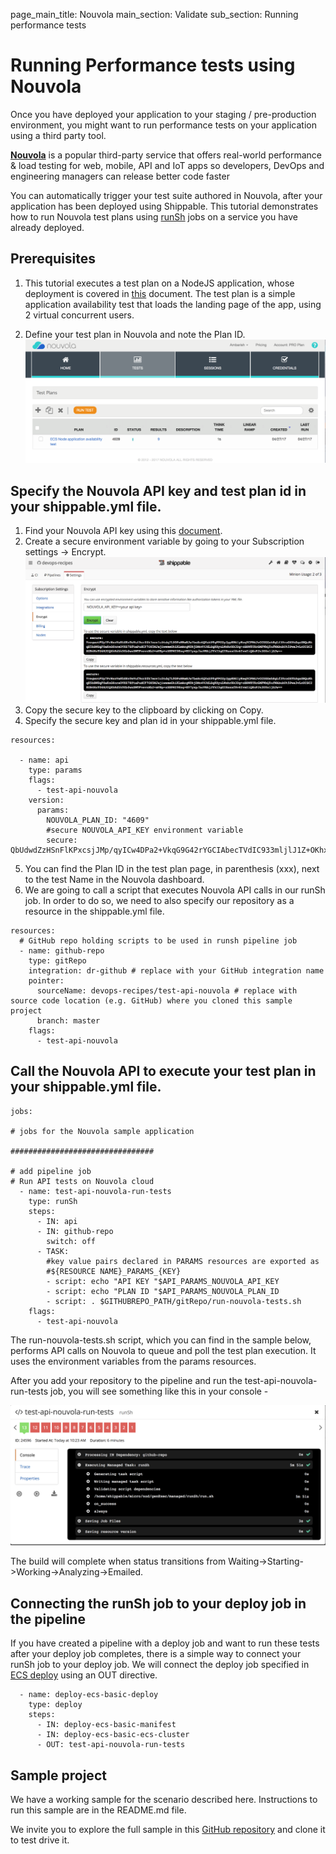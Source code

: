 page_main_title: Nouvola
main_section: Validate
sub_section: Running performance tests

# Running Performance tests using Nouvola

Once you have deployed your application to your staging / pre-production environment, you might want to run
performance tests on your application using a third party tool.

[**Nouvola**](http://www.nouvola.com/) is a popular third-party service that offers real-world performance & load testing for web, mobile, API and IoT apps so developers, DevOps and engineering managers can release better code faster

You can automatically trigger your test suite authored in Nouvola, after your application has been deployed using Shippable. This tutorial demonstrates how to run Nouvola test plans using [runSh](/platform/workflow/job/runsh/) jobs on a service you have already deployed.

## Prerequisites

1. This tutorial executes a test plan on a NodeJS application, whose deployment is covered in
[this](/deploy/continuous-delivery-single-container-docker-application/) document. The test plan is a simple application availability test that loads
the landing page of the app, using 2 virtual concurrent users.

2. Define your test plan in Nouvola and note the Plan ID.
![test plan](https://github.com/devops-recipes/test-api-nouvola/raw/master/nouvola-test-plan.png)

## Specify the Nouvola API key and test plan id in your shippable.yml file.

1. Find your Nouvola API key using this [document](http://blog.nouvola.com/divecloud-api-now-available).
2. Create a secure environment variable by going to your Subscription settings -> Encrypt.
![Secure API env key](https://github.com/devops-recipes/test-api-nouvola/raw/master/encrypt-nouvola-key.png)
3. Copy the secure key to the clipboard by clicking on Copy.
4. Specify the secure key and plan id in your shippable.yml file.
```
resources:

  - name: api
    type: params
    flags:
      - test-api-nouvola
    version:
      params:
        NOUVOLA_PLAN_ID: "4609"
        #secure NOUVOLA_API_KEY environment variable
        secure: QbUdwdZzHSnFlKPxcsjJMp/qyICw4DPa2+VkqG9G42rYGCIAbecTVdIC933mljlJ1Z+OKhxk2zEevrczi7FxqLR+ts16AtvXHgRgwdmLLWmxX3trjfXDSWXOE5+GNHYmaZOQLm8qQjouogP8Kkx8njYj9Uut4ONaNZUsHvVroVSyfwiPktyKjQP8iEIzaV/Jb1wWwLHsDf1n4GaCcbm1VuloxoNuJkG5VftcnMqULWyN9YeZTxQ43PiflTWFqBHV9hPpbVU+N5Jt1kGfhBlj6FdiIiB69KrXXd/ooBwz7UuuNgPyXEjZtUC0tp0CzZlovnNPBdrMRiZ/yE1ZgbuDbQ==
```
5. You can find the Plan ID in the test plan page, in parenthesis (xxx), next to the test Name in the Nouvola dashboard.
6. We are going to call a script that executes Nouvola API calls in our runSh job. In order to do so, we need to also specify our repository as a resource in the shippable.yml file.

```
resources:
  # GitHub repo holding scripts to be used in runsh pipeline job
  - name: github-repo
    type: gitRepo
    integration: dr-github # replace with your GitHub integration name
    pointer:
      sourceName: devops-recipes/test-api-nouvola # replace with source code location (e.g. GitHub) where you cloned this sample project
      branch: master
    flags:
      - test-api-nouvola
```

## Call the Nouvola API to execute your test plan in your shippable.yml file.
```
jobs:

# jobs for the Nouvola sample application

################################

# add pipeline job
# Run API tests on Nouvola cloud
  - name: test-api-nouvola-run-tests
    type: runSh
    steps:
      - IN: api
      - IN: github-repo
        switch: off
      - TASK:
        #key value pairs declared in PARAMS resources are exported as
        #${RESOURCE NAME}_PARAMS_{KEY}
        - script: echo "API KEY "$API_PARAMS_NOUVOLA_API_KEY
        - script: echo "PLAN ID "$API_PARAMS_NOUVOLA_PLAN_ID
        - script: . $GITHUBREPO_PATH/gitRepo/run-nouvola-tests.sh
    flags:
      - test-api-nouvola
```

The run-nouvola-tests.sh script, which you can find in the sample below, performs
API calls on Nouvola to queue and poll the test plan execution. It uses the
environment variables from the params resources.

After you add your repository to the pipeline and run the test-api-nouvola-run-tests job,
you will see something like this in your console -


![console-view](https://github.com/devops-recipes/test-api-nouvola/raw/master/runshjob-console-view.png)


The build will complete when status transitions from Waiting->Starting->Working->Analyzing->Emailed.

## Connecting the runSh job to your deploy job in the pipeline

If you have created a pipeline with a deploy job and want to run these tests after your deploy job completes, there is a simple way to connect your runSh job to your deploy job. We will connect the deploy job specified in [ECS deploy](/deploy/continuous-delivery-single-container-docker-application/) using an OUT directive.

```
  - name: deploy-ecs-basic-deploy
    type: deploy
    steps:
      - IN: deploy-ecs-basic-manifest
      - IN: deploy-ecs-basic-ecs-cluster
      - OUT: test-api-nouvola-run-tests
```

## Sample project

We have a working sample for the scenario described here. Instructions to run this sample are in the README.md file.

We invite you to explore the full sample in this [GitHub repository](https://github.com/devops-recipes/test-api-nouvola) and clone it to test drive it.

